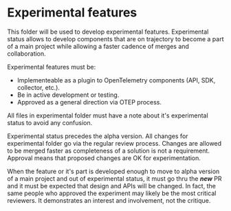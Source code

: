 # Experimental features

This folder will be used to develop experimental features. Experimental status allows to develop components that are on trajectory to become a part of a main project while allowing a faster cadence of merges and collaboration.

Experimental features must be:

- Implementeable as a plugin to OpenTelemetry components (API, SDK, collector, etc.).
- Be in active development or testing.
- Approved as a general direction via OTEP process.

All files in experimental folder must have a note about it's experimental status to avoid any confusion.

Experimental status precedes the alpha version. All changes for experimental folder go via the regular review process. Changes are allowed to be merged faster as completeness of a solution is not a requirement. Approval means that proposed changes are OK for experimentation.

When the feature or it's part is developed enough to move to alpha version of a main project and out of experimental status, it must go thru the ***new*** PR and it must be expected that design and APIs will be changed. In fact, the same people who approved the experiment may likely be the most critical reviewers. It demonstrates an interest and involvement, not the critique.
